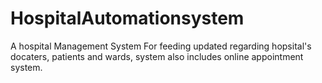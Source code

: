 # HospitalAutomationsystem
A hospital Management System For feeding updated regarding hopsital's docaters, patients and wards, system also includes online appointment system.
